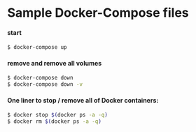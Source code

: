 # Sample Docker-Compose files

#### start

```zsh
$ docker-compose up
```

#### remove and remove all volumes

```zsh
$ docker-compose down
$ docker-compose down -v
```

#### One liner to stop / remove all of Docker containers:

```zsh
$ docker stop $(docker ps -a -q)
$ docker rm $(docker ps -a -q)
```
